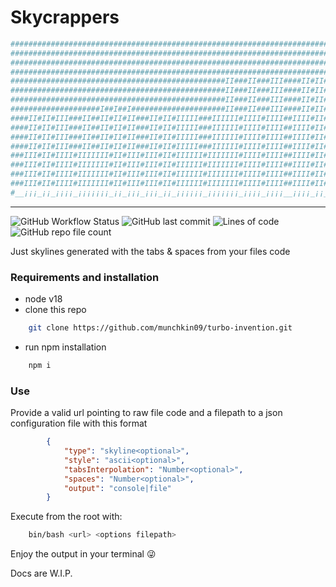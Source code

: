 # Skycrappers

```bash
#################################################################################I#II#########I#II#####
#################################################################################I#II#########I#II#####
#################################################################################I#II#########I#II#####
#################################################################################I#II#########I#II#####
################################################II###II###III####II#II#II###II#IIIIIII###II#IIIIIII####
################################################II###II###III####II#II#II###II#IIIIIII###II#IIIIIII####
################################################II###II###III####II#II#II###II#IIIIIII###II#IIIIIII####
####################I##I##I#####################II###II###III####II#II#II###II#IIIIIII###II#IIIIIII####
####II#II#III###II##II#II#II###II#II#IIIII###IIIIII#IIII#IIII##IIII#II#III#III#IIIIIIII#III#IIIIIIII###
####II#II#III###II##II#II#II###II#II#IIIII###IIIIII#IIII#IIII##IIII#II#III#III#IIIIIIII#III#IIIIIIII###
####II#II#III###II##II#II#II###II#II#IIIII###IIIIII#IIII#IIII##IIII#II#III#III#IIIIIIII#III#IIIIIIII###
####II#II#III###II##II#II#II###II#II#IIIII###IIIIII#IIII#IIII##IIII#II#III#III#IIIIIIII#III#IIIIIIII###
###III#II#IIII#IIIIIII#II#III#III#II#IIIIII#IIIIIII#IIII#IIII##IIII#II#III#III#IIIIIIII#III#IIIIIIIII##
###III#II#IIII#IIIIIII#II#III#III#II#IIIIII#IIIIIII#IIII#IIII##IIII#II#III#III#IIIIIIII#III#IIIIIIIII##
###III#II#IIII#IIIIIII#II#III#III#II#IIIIII#IIIIIII#IIII#IIII##IIII#II#III#III#IIIIIIII#III#IIIIIIIII##
###III#II#IIII#IIIIIII#II#III#III#II#IIIIII#IIIIIII#IIII#IIII##IIII#II#III#III#IIIIIIII#III#IIIIIIIII##
#__¡¡¡_¡¡_¡¡¡¡_¡¡¡¡¡¡¡_¡¡_¡¡¡_¡¡¡_¡¡_¡¡¡¡¡¡_¡¡¡¡¡¡¡_¡¡¡¡_¡¡¡¡__¡¡¡¡_¡¡_¡¡¡_¡¡¡_¡¡¡¡¡¡¡¡_¡¡¡_¡¡¡¡¡¡¡¡¡_#
```
***

![GitHub Workflow Status](https://img.shields.io/github/actions/workflow/status/munchkin09/turbo-invention/main.yml?style=flat-square) ![GitHub last commit](https://img.shields.io/github/last-commit/munchkin09/turbo-invention?style=flat-square) ![Lines of code](https://img.shields.io/tokei/lines/github/munchkin09/turbo-invention?style=flat-square) ![GitHub repo file count](https://img.shields.io/github/directory-file-count/munchkin09/turbo-invention?style=flat-square)

Just skylines generated with the tabs & spaces from your files code

### Requirements and installation
- node v18
- clone this repo
```bash
    git clone https://github.com/munchkin09/turbo-invention.git
```
- run npm installation
```bash 
    npm i
```

### Use

Provide a valid url pointing to raw file code and a filepath to a json configuration file with this format

```json
        {
            "type": "skyline<optional>",
            "style": "ascii<optional>",
            "tabsInterpolation": "Number<optional>",
            "spaces": "Number<optional>",
            "output": "console|file"
        }
```
Execute from the root with:
```bash
    bin/bash <url> <options filepath>
```

Enjoy the output in your terminal :stuck_out_tongue_winking_eye:

Docs are W.I.P.
